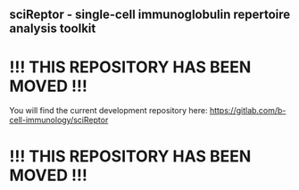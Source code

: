 sciReptor - single-cell immunoglobulin repertoire analysis toolkit
------------------------------------------------------------------

# !!! THIS REPOSITORY HAS BEEN MOVED !!!

You will find the current development repository here: https://gitlab.com/b-cell-immunology/sciReptor

# !!! THIS REPOSITORY HAS BEEN MOVED !!!
